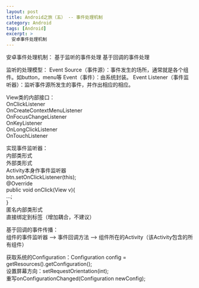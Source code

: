 ```yaml
---
layout: post
title: Android之旅（五） -- 事件处理机制
category: Android
tags: [Android]
excerpt: >
  安卓事件处理机制                      
---
```


安卓事件处理机制：
	基于监听的事件处理
	基于回调的事件处理

监听的处理模型：
	Event Source（事件源）：事件发生的场所，通常就是各个组件。如button，menu等
	Event（事件）：由系统封装。
	Event Listener（事件监听器）：监听事件源所发生的事件，并作出相应的相应。
	
View类的内部接口：  
	OnClickListener  
	OnCreateContextMenuListener  
	OnFocusChangeListener  
	OnKeyListener  
	OnLongClickListener  
	OnTouchListener  
	
实现事件监听器：  
	内部类形式  
	外部类形式  
	Activity本身作事件监听器  
		btn.setOnClickListener(this);  
		@Override  
		public void onClick(View v){  
			...;  
		}  
	匿名内部类形式  
	直接绑定到标签（增加耦合，不建议）  
  
基于回调的事件传播：  
	组件的事件监听器 --> 事件回调方法 --> 组件所在的Activity（该Activity包含的所有组件）  
	
获取系统的Configuration：Configuration config = getResources().getConfiguration();  
设置屏幕方向：setRequestOrientation(int);  
重写onConfigurationChanged(Configuration newConfig);  
